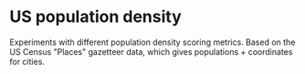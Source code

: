 # US population density

Experiments with different population density scoring metrics. Based on the US Census "Places" gazetteer data, which gives populations + coordinates for cities.
